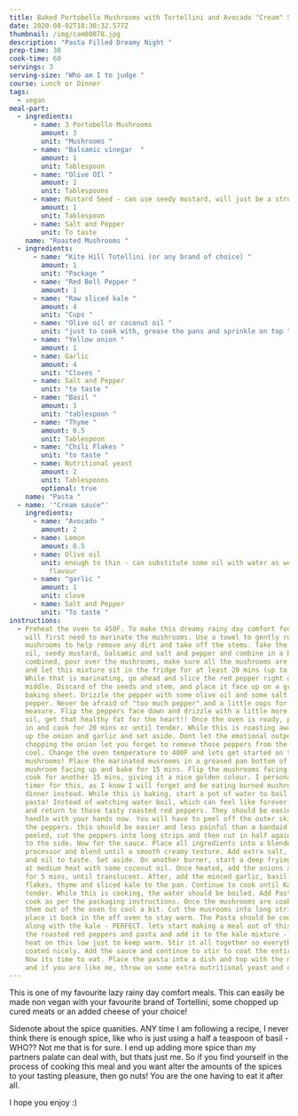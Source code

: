 ```yaml
---
title: Baked Portobello Mushrooms with Tortellini and Avocado "Cream" Sauce
date: 2020-08-02T18:30:32.577Z
thumbnail: /img/cam00078.jpg
description: "Pasta Filled Dreamy Night "
prep-time: 30
cook-time: 60
servings: 3
serving-size: "Who am I to judge "
course: Lunch or Dinner
tags:
  - vegan
meal-part:
  - ingredients:
      - name: 3 Portobello Mushrooms
        amount: 3
        unit: "Mushrooms "
      - name: "Balsamic vinegar  "
        amount: 1
        unit: Tablespoon
      - name: "Olive OIl "
        amount: 2
        unit: Tablespoons
      - name: Mustard Seed - can use seedy mustard, will just be a stronger flavour
        amount: 1
        unit: Tablespoon
      - name: Salt and Pepper
        unit: To taste
    name: "Roasted Mushrooms "
  - ingredients:
      - name: "Kite Hill Totellini (or any brand of choice) "
        amount: 1
        unit: "Package "
      - name: "Red Bell Pepper "
        amount: 1
      - name: "Raw sliced kale "
        amount: 4
        unit: "Cups "
      - name: "Olive oil or coconut oil "
        unit: "just to cook with, grease the pans and sprinkle on top "
      - name: "Yellow onion "
        amount: 1
      - name: Garlic
        amount: 4
        unit: "Cloves "
      - name: Salt and Pepper
        unit: "to taste "
      - name: "Basil "
        amount: 1
        unit: "tablespoon "
      - name: "Thyme "
        amount: 0.5
        unit: Tablespoon
      - name: "Chili Flakes "
        unit: "to taste "
      - name: Nutritional yeast
        amount: 2
        unit: Tablespoons
        optional: true
    name: "Pasta "
  - name: '"Cream sauce"'
    ingredients:
      - name: "Avocado "
        amount: 2
      - name: Lemon
        amount: 0.5
      - name: Olive oil
        unit: enough to thin - can substitute some oil with water as well for a lighter
          flavour
      - name: "garlic "
        amount: 1
        unit: clove
      - name: Salt and Pepper
        unit: "To taste "
instructions:
  - Preheat the oven to 450F. To make this dreamy rainy day comfort food, you
    will first need to marinate the mushrooms. Use a towel to gently rub the
    mushrooms to help remove any dirt and take off the stems. Take the olive
    oil, seedy mustard, balsamic and salt and pepper and combine in a bowl. Once
    combined, pour over the mushrooms, make sure all the mushrooms are coated
    and let this mixture sit in the fridge for at least 20 mins (up to 3 hours).
    While that is marinating, go ahead and slice the red pepper right down the
    middle. Discard of the seeds and stem, and place it face up on a greased
    baking sheet. Drizzle the pepper with some olive oil and some salt and
    pepper. Never be afraid of "too much pepper" and a little oops for good
    measure. Flip the peppers face down and drizzle with a little more olive
    oil, get that healthy fat for the heart!! Once the oven is ready, pop this
    in and cook for 20 mins or until tender. While this is roasting away, chop
    up the onion and garlic and set aside. Dont let the emotional outpour from
    chopping the onion let you forget to remove those peppers from the oven! Let
    cool. Change the oven temperature to 400F and lets get started on those
    mushrooms! Place the marinated musrooms in a greased pan bottom of the
    mushroom facing up and bake for 15 mins. Flip the mushrooms facing up and
    cook for another 15 mins, giving it a nice golden colour. I personally set a
    timer for this, as I know I will forget and be eating burned mushrooms for
    dinner instead. While this is baking, start a pot of water to boil the
    pasta! Instead of watching water boil, which can feel like forever, go ahead
    and return to those tasty roasted red peppers. They should be easier to
    handle with your hands now. You will have to peel off the outer skin from
    the peppers. this should be easier and less painful than a bandaid. Once
    peeled, cut the peppers into long strips and then cut in half again. Place
    to the side. Now for the sauce. Place all ingredients into a blender or food
    processor and blend until a smooth creamy texture. Add extra salt, pepper
    and oil to taste. Set aside. On another burner, start a deep frying pan on
    at medium heat with some coconut oil. Once heated, add the onions and cook
    for 5 mins, until translucent. After, add the minced garlic, basil, chili
    flakes, thyme and sliced kale to the pan. Continue to cook until Kale is
    tender. While this is cooking, the water should be boiled. Add Pasta and
    cook as per the packaging instructions. Once the mushrooms are cooked take
    them out of the oven to cool a bit. Cut the musrooms into long strips and
    place it back in the off oven to stay warm. The Pasta should be cooked now
    along with the kale - PERFECT. lets start making a meal out of this! Take
    the roasted red peppers and pasta and add it to the kale mixture - make the
    heat on this low just to keep warm. Stir it all together so everything is
    coated nicely. Add the sauce and continue to stir to coat the entire dish.
    Now its time to eat. Place the pasta into a dish and top with the mushrooms
    and if you are like me, throw on some extra nutritional yeast and chili.
---
```

This is one of my favourite lazy rainy day comfort meals. This can easily be made non vegan with your favourite brand of Tortellini, some chopped up cured meats or an added cheese of your choice! 

Sidenote about the spice quanities. ANY time I am following a recipe, I never think there is enough spice, like who is just using a half a teaspoon of basil - WHO?? Not me that is for sure. I end up adding more spice than my partners palate can deal with, but thats just me. So if you find yourself in the process of cooking this meal and you want alter the amounts of the spices to your tasting pleasure, then go nuts! You are the one having to eat it after all. 

I hope you enjoy :)